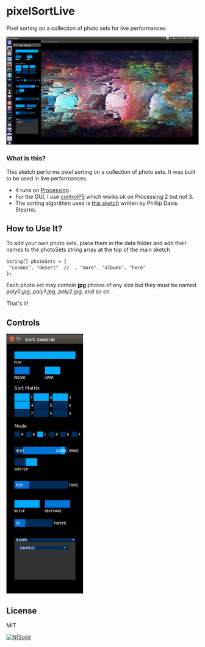 # pixelSortLive

 Pixel sorting on a collection of photo sets for live performances
 
![alt](https://raw.githubusercontent.com/faltastic/pixelSortLive/master/screenshots/main.jpg)

 ### What is this?
This sketch performs pixel sorting on a collection of photo sets. It was built to be used in live performances.
  
* It runs on [Processing](https://processing.org/). 
* For the GUI, I use [controlP5](http://www.sojamo.de/libraries/controlP5/) which works ok on Processing 2 but not 3. 
* The sorting algorithim used is [this sketch](https://github.com/phillipdavidstearns/aYearInCode/blob/master/Processing%202.2.1/cellSort/cellSort.pde) written by Phillip Davis Stearns. 

## How to Use It?

To add your own photo sets, place them in the data folder and add their names to the photoSets string array at the top of the main sketch

```processing
String[] photoSets = {
 "cosmos", "desert"  //  , "more", "albums", "here"
};
```

Each photo set may contain **jpg** photos of any size but they must be named *poly0.jpg*, *poly1.jpg*, *poly2.jpg*, and so on.

That's it!

## Controls

![alt](https://raw.githubusercontent.com/faltastic/pixelSortLive/master/screenshots/gui.jpg)


## License

MIT

[![N|Solid](https://cldup.com/dTxpPi9lDf.thumb.png)](https://nodesource.com/products/nsolid)

